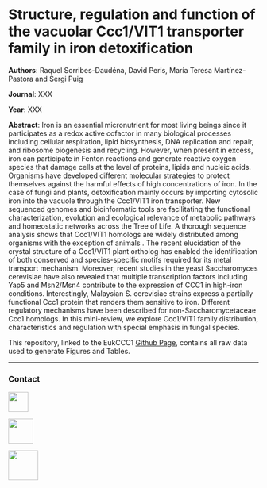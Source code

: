 # Structure, regulation and function of the vacuolar Ccc1/VIT1 transporter family in iron detoxification
**Authors**: Raquel Sorribes-Daudéna, David Peris, María Teresa Martínez-Pastora and Sergi Puig

**Journal**: XXX

**Year**: XXX

**Abstract**: Iron is an essential micronutrient for most living beings since it participates as a redox active cofactor in many biological processes including cellular respiration, lipid biosynthesis, DNA replication and repair, and ribosome biogenesis and recycling. However, when present in excess, iron can participate in Fenton reactions and generate reactive oxygen species that damage cells at the level of proteins, lipids and nucleic acids. Organisms have developed different molecular strategies to protect themselves against the harmful effects of high concentrations of iron. In the case of fungi and plants, detoxification mainly occurs by importing cytosolic iron into the vacuole through the Ccc1/VIT1 iron transporter. New sequenced genomes and bioinformatic tools are facilitating the functional characterization, evolution and ecological relevance of metabolic pathways and homeostatic networks across the Tree of Life. A thorough sequence analysis shows that Ccc1/VIT1 homologs are widely distributed among organisms with the exception of animals . The recent elucidation of the crystal structure of a Ccc1/VIT1 plant ortholog has enabled the identification of both conserved and species-specific motifs required for its metal transport mechanism. Moreover, recent studies in the yeast Saccharomyces cerevisiae have also revealed that multiple transcription factors including Yap5 and Msn2/Msn4 contribute to the expression of CCC1 in high-iron conditions. Interestingly, Malaysian S. cerevisiae strains express a partially functional Ccc1 protein that renders them sensitive to iron. Different regulatory mechanisms have been described for non-Saccharomycetaceae Ccc1 homologs. In this mini-review, we explore Ccc1/VIT1 family distribution, characteristics and regulation with special emphasis in fungal species.

This repository, linked to the EukCCC1 [Github Page](https://perisd.github.io/EukCCC1/ "EukCCC1 Webpage"), contains all raw data used to generate Figures and Tables.

***

### Contact

[<img src="http://1000logos.net/wp-content/uploads/2017/03/LinkedIn-Logo.png" width="40"/>](https://bit.ly/2V9hFt4)

[<img src="https://www.uv.es/perisnav/Index/twitter-logo.png" width="50"/>](https://bit.ly/2WJ2Rm8)

[<img src="https://www.uv.es/perisnav/images/Mitogression.png" width="60"/>](https://www.uv.es/perisnav/)
